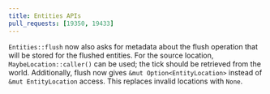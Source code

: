 ```yaml
---
title: Entities APIs
pull_requests: [19350, 19433]
---
```


`Entities::flush` now also asks for metadata about the flush operation
that will be stored for the flushed entities. For the source location,
`MaybeLocation::caller()` can be used; the tick should be retrieved
from the world.
Additionally, flush now gives `&mut Option<EntityLocation>` instead of `&mut EntityLocation` access.
This replaces invalid locations with `None`.
